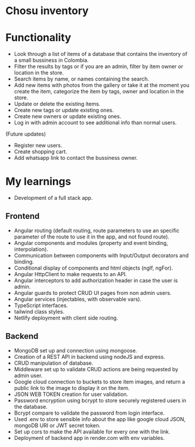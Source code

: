 # Chosu inventory

# Functionality

- Look through a list of items of a database that contains the inventory of a small bussiness in Colombia.
- Filter the results by tags or if you are an admin, filter by item owner or location in the store.
- Search items by name, or names containing the search.
- Add new items with photos from the gallery or take it at the moment you create the item, categorize the item by tags, owner and location in the store.
- Update or delete the existing items.
- Create new tags or update existing ones.
- Create new owners or update existing ones.
- Log in with admin account to see additional info than normal users.
  
(Future updates)
- Register new users.
- Create shopping cart.
- Add whatsapp link to contact the bussiness owner.

# My learnings
- Development of a full stack app.
  
## Frontend
- Angular routing (default routing, route parameters to use an specific parameter of the route to use it in the app, and not found route).
- Angular components and modules (property and event binding, interpolation).
- Communication between components with Input/Output decorators and binding.
- Conditional display of components and html objects (ngIf, ngFor).
- Angular HttpClient to make requests to an API.
- Angular interceptors to add authorization header in case the user is admin.
- Angular guards to protect CRUD UI pages from non admin users.
- Angular services (injectables, with observable vars).
- TypeScript interfaces.
- tailwind class styles.
- Netlify deployment with client side routing.

## Backend
- MongoDB set up and connection using mongoose.
- Creation of a REST API in backend using nodeJS and express.
- CRUD manipulation of database.
- Middleware set up to validate CRUD actions are being requested by admin user.
- Google cloud connection to buckets to store item images, and return a public link to the image to display it on the item.
- JSON WEB TOKEN creation for user validation.
- Password encryption using bcrypt to store securely registered users in the database.
- Bcrypt compare to validate the password from login interface.
- Used .env to store sensible info about the app like google cloud JSON, mongoDB URI or JWT secret token.
- Set up cors to make the API available for every one with the link.
- Deployment of backend app in render.com with env variables.

